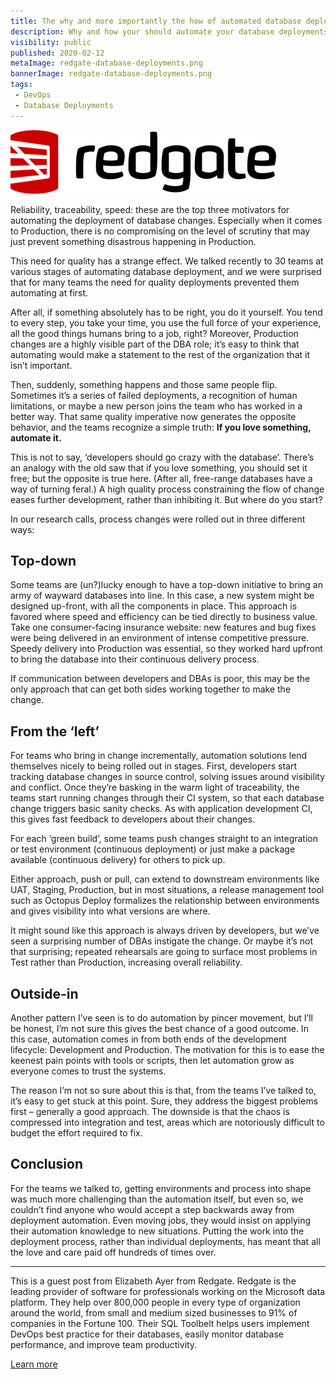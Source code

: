 ```yaml
---
title: The why and more importantly the how of automated database deployment
description: Why and how your should automate your database deployments
visibility: public
published: 2020-02-12
metaImage: redgate-database-deployments.png
bannerImage: redgate-database-deployments.png
tags:
 - DevOps
 - Database Deployments
---
```


![Why and how your should automate your database deployments](redgate-logo.png)

Reliability, traceability, speed: these are the top three motivators for automating the deployment of database changes. Especially when it comes to Production, there is no compromising on the level of scrutiny that may just prevent something disastrous happening in Production.

This need for quality has a strange effect. We talked recently to 30 teams at various stages of automating database deployment, and we were surprised that for many teams the need for quality deployments prevented them automating at first.

After all, if something absolutely has to be right, you do it yourself. You tend to every step, you take your time, you use the full force of your experience, all the good things humans bring to a job, right? Moreover, Production changes are a highly visible part of the DBA role; it’s easy to think that automating would make a statement to the rest of the organization that it isn’t important.

Then, suddenly, something happens and those same people flip. Sometimes it’s a series of failed deployments, a recognition of human limitations, or maybe a new person joins the team who has worked in a better way. That same quality imperative now generates the opposite behavior, and the teams recognize a simple truth: **If you love something, automate it.**

This is not to say, ‘developers should go crazy with the database’. There’s an analogy with the old saw that if you love something, you should set it free; but the opposite is true here. (After all, free-range databases have a way of turning feral.) A high quality process constraining the flow of change eases further development, rather than inhibiting it. But where do you start?

In our research calls, process changes were rolled out in three different ways:

## Top-down

Some teams are (un?)lucky enough to have a top-down initiative to bring an army of wayward databases into line. In this case, a new system might be designed up-front, with all the components in place. This approach is favored where speed and efficiency can be tied directly to business value. Take one consumer-facing insurance website: new features and bug fixes were being delivered in an environment of intense competitive pressure. Speedy delivery into Production was essential, so they worked hard upfront to bring the database into their continuous delivery process.

If communication between developers and DBAs is poor, this may be the only approach that can get both sides working together to make the change.

## From the ‘left’

For teams who bring in change incrementally, automation solutions lend themselves nicely to being rolled out in stages. First, developers start tracking database changes in source control, solving issues around visibility and conflict. Once they’re basking in the warm light of traceability, the teams start running changes through their CI system, so that each database change triggers basic sanity checks. As with application development CI, this gives fast feedback to developers about their changes.

For each ‘green build’, some teams push changes straight to an integration or test environment (continuous deployment) or just make a package available (continuous delivery) for others to pick up.

Either approach, push or pull, can extend to downstream environments like UAT, Staging, Production, but in most situations, a release management tool such as Octopus Deploy formalizes the relationship between environments and gives visibility into what versions are where.

It might sound like this approach is always driven by developers, but we’ve seen a surprising number of DBAs instigate the change. Or maybe it’s not that surprising; repeated rehearsals are going to surface most problems in Test rather than Production, increasing overall reliability.

## Outside-in

Another pattern I’ve seen is to do automation by pincer movement, but I’ll be honest, I’m not sure this gives the best chance of a good outcome. In this case, automation comes in from both ends of the development lifecycle: Development and Production. The motivation for this is to ease the keenest pain points with tools or scripts, then let automation grow as everyone comes to trust the systems.

The reason I’m not so sure about this is that, from the teams I’ve talked to, it’s easy to get stuck at this point. Sure, they address the biggest problems first – generally a good approach. The downside is that the chaos is compressed into integration and test, areas which are notoriously difficult to budget the effort required to fix.

## Conclusion

For the teams we talked to, getting environments and process into shape was much more challenging than the automation itself, but even so, we couldn’t find anyone who would accept a step backwards away from deployment automation. Even moving jobs, they would insist on applying their automation knowledge to new situations. Putting the work into the deployment process, rather than individual deployments, has meant that all the love and care paid off hundreds of times over.

---

This is a guest post from Elizabeth Ayer from Redgate. Redgate is the leading provider of software for professionals working on the Microsoft data platform. They help over 800,000 people in every type of organization around the world, from small and medium sized businesses to 91% of companies in the Fortune 100. Their SQL Toolbelt helps users implement DevOps best practice for their databases, easily monitor database performance, and improve team productivity.

[Learn more](https://www.red-gate.com)